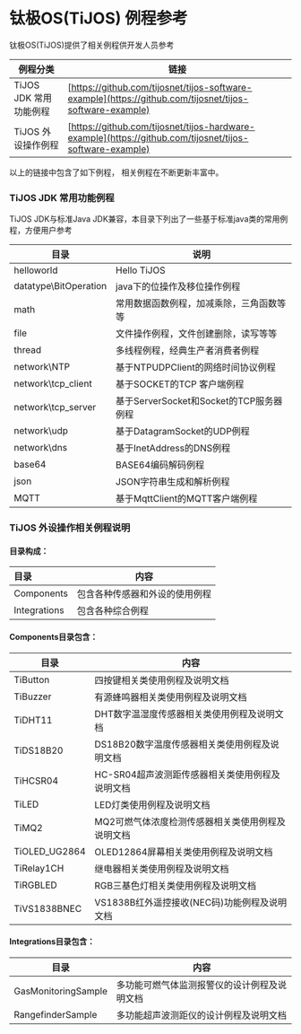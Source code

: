 # 钛极OS(TiJOS) 例程参考

钛极OS(TiJOS)提供了相关例程供开发人员参考

| 例程分类             | 链接                                       |
| ---------------- | ---------------------------------------- |
| TiJOS JDK 常用功能例程 | [https://github.com/tijosnet/tijos-software-example](https://github.com/tijosnet/tijos-software-example) |
| TiJOS 外设操作例程     | [https://github.com/tijosnet/tijos-hardware-example](https://github.com/tijosnet/tijos-software-example) |

以上的链接中包含了如下例程， 相关例程在不断更新丰富中。

### TiJOS JDK 常用功能例程

TiJOS JDK与标准Java JDK兼容，本目录下列出了一些基于标准java类的常用例程，方便用户参考

| 目录                    | 说明                             |
| --------------------- | ------------------------------ |
| helloworld            | Hello TiJOS                    |
| datatype\BitOperation | java下的位操作及移位操作例程               |
| math                  | 常用数据函数例程，加减乘除，三角函数等等           |
| file                  | 文件操作例程，文件创建删除，读写等等             |
| thread                | 多线程例程，经典生产者消费者例程               |
| network\NTP           | 基于NTPUDPClient的网络时间协议例程        |
| network\tcp_client    | 基于SOCKET的TCP 客户端例程             |
| network\tcp_server    | 基于ServerSocket和Socket的TCP服务器例程 |
| network\udp           | 基于DatagramSocket的UDP例程         |
| network\dns           | 基于InetAddress的DNS例程            |
| base64                | BASE64编码解码例程                   |
| json                  | JSON字符串生成和解析例程                 |
| MQTT                  | 基于MqttClient的MQTT客户端例程         |



### TiJOS 外设操作相关例程说明

#### 目录构成：

| 目录           | 内容              |
| :----------- | --------------- |
| Components   | 包含各种传感器和外设的使用例程 |
| Integrations | 包含各种综合例程        |



#### Components目录包含：

| 目录            | 内容                           |
| ------------- | ---------------------------- |
| TiButton      | 四按键相关类使用例程及说明文档              |
| TiBuzzer      | 有源蜂鸣器相关类使用例程及说明文档            |
| TiDHT11       | DHT数字温湿度传感器相关类使用例程及说明文档      |
| TiDS18B20     | DS18B20数字温度传感器相关类使用例程及说明文档   |
| TiHCSR04      | HC-SR04超声波测距传感器相关类使用例程及说明文档  |
| TiLED         | LED灯类使用例程及说明文档               |
| TiMQ2         | MQ2可燃气体浓度检测传感器相关类使用例程及说明文档   |
| TiOLED_UG2864 | OLED12864屏幕相关类使用例程及说明文档      |
| TiRelay1CH    | 继电器相关类使用例程及说明文档              |
| TiRGBLED      | RGB三基色灯相关类使用例程及说明文档          |
| TiVS1838BNEC  | VS1838B红外遥控接收(NEC码)功能例程及说明文档 |

#### Integrations目录包含：

| 目录                  | 内容                     |
| ------------------- | ---------------------- |
| GasMonitoringSample | 多功能可燃气体监测报警仪的设计例程及说明文档 |
| RangefinderSample   | 多功能超声波测距仪的设计例程及说明文档    |



